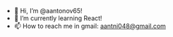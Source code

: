 - 👋 Hi, I’m @aantonov65!
- 🌱 I’m currently learning React!
- 📫 How to reach me in gmail: aantni048@gmail.com

<!---
aantonov65/aantonov65 is a ✨ special ✨ repository because its `README.md` (this file) appears on your GitHub profile.
You can click the Preview link to take a look at your changes.
--->
